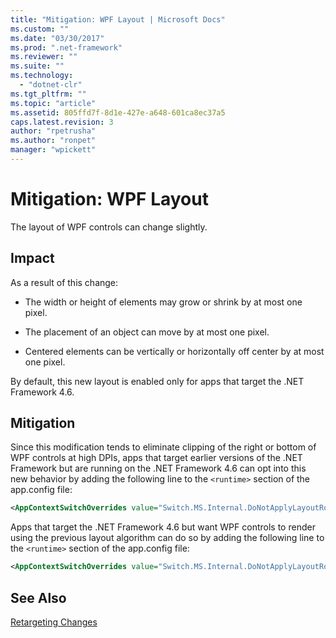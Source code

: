```yaml
---
title: "Mitigation: WPF Layout | Microsoft Docs"
ms.custom: ""
ms.date: "03/30/2017"
ms.prod: ".net-framework"
ms.reviewer: ""
ms.suite: ""
ms.technology: 
  - "dotnet-clr"
ms.tgt_pltfrm: ""
ms.topic: "article"
ms.assetid: 805ffd7f-8d1e-427e-a648-601ca8ec37a5
caps.latest.revision: 3
author: "rpetrusha"
ms.author: "ronpet"
manager: "wpickett"
---
```

# Mitigation: WPF Layout
The layout of WPF controls can change slightly.  
  
## Impact  
 As a result of this change:  
  
-   The width or height of elements may grow or shrink by at most one pixel.  
  
-   The placement of an object can move by at most one pixel.  
  
-   Centered elements can be vertically or horizontally off center by at most one pixel.  
  
 By default, this new layout is enabled only for apps that target the .NET Framework 4.6.  
  
## Mitigation  
 Since this modification tends to eliminate clipping of the right or bottom of WPF controls at high DPIs, apps that target earlier versions of the .NET Framework but are running on the .NET Framework 4.6 can opt into this new behavior by adding the following line to the `<runtime>` section of the app.config file:  
  
```xml  
<AppContextSwitchOverrides value="Switch.MS.Internal.DoNotApplyLayoutRoundingToMarginsAndBorderThickness=false" />  
```  
  
 Apps that target the .NET Framework 4.6 but want WPF controls to render using the previous layout algorithm can do so by adding the following line to the  `<runtime>` section of the app.config file:  
  
```xml  
<AppContextSwitchOverrides value="Switch.MS.Internal.DoNotApplyLayoutRoundingToMarginsAndBorderThickness=true" />  
```  
  
## See Also  
 [Retargeting Changes](../../../docs/framework/migration-guide/retargeting-changes-in-the-net-framework-4-6.md)